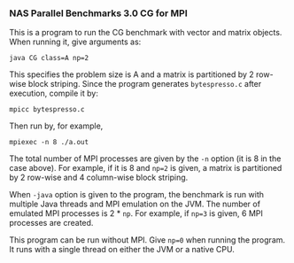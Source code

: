 ### NAS Parallel Benchmarks 3.0 CG for MPI

This is a program to run the CG benchmark with vector and
matrix objects.  When running it, give arguments as:

    java CG class=A np=2

This specifies the problem size is A and a matrix is partitioned
by 2 row-wise block striping.  Since the program generates
`bytespresso.c` after execution, compile it by:

    mpicc bytespresso.c

Then run by, for example,

    mpiexec -n 8 ./a.out

The total number of MPI processes are given by the `-n` option
(it is 8 in the case above).
For example, if it is 8 and `np=2` is given, a matrix is
partitioned by 2 row-wise and 4 column-wise block striping.

When `-java` option is given to the program, the benchmark
is run with multiple Java threads and MPI emulation on the JVM.
The number of emulated MPI processes is 2 * `np`.  For example,
if `np=3` is given, 6 MPI processes are created.
 
This program can be run without MPI.  Give `np=0` when running the
program.  It runs with a single thread on either the JVM or a native
CPU.
 